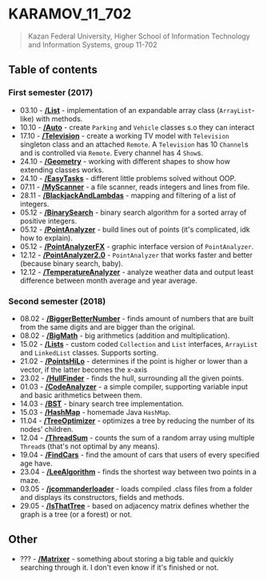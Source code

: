 # KARAMOV_11_702

> Kazan Federal University, Higher School of Information Technology and 
> Information Systems, group 11-702

## Table of contents

### First semester (2017)

* 03.10 - [__/List__](List/src/ru/karamoff) - implementation of an expandable
  array class (`ArrayList`-like) with methods.
* 10.10 - [__/Auto__](Auto/src/ru/karamoff) - create `Parking` and `Vehicle`
  classes s.o they can interact
* 17.10 - [__/Television__](Television/src/ru/karamoff) - create a working TV
  model with `Television` singleton class and an attached `Remote`. A
  `Television` has 10 `Channel`s and is controlled via `Remote`. Every channel
  has 4 `Show`s.
* 24.10 - [__/Geometry__](Geometry/src/ru/karamoff) - working with different
  shapes to show how extending classes works.
* 24.10 - [__/EasyTasks__](EasyTasks/src/ru/karamoff) - different little
  problems solved without OOP.
* 07.11 - [__/MyScanner__](MyScanner/src/ru/karamoff) - a file scanner, reads
  integers and lines from file.
* 28.11 - [__/BlackjackAndLambdas__](BlackjackAndLambdas/src/ru/karamoff) -
  mapping and filtering of a list of integers.
* 05.12 - [__/BinarySearch__](BinarySearch/src/ru/karamoff) - binary search
  algorithm for a sorted array of positive integers.
* 05.12 - [__/PointAnalyzer__](PointAnalyzer/src/ru/karamoff) - build lines out
  of points (it's complicated, idk how to explain).
* 05.12 - [__/PointAnalyzerFX__](PointAnalyzerFX/src/ru/karamoff) - graphic
  interface version of `PointAnalyzer`.
* 12.12 - [__/PointAnalyzer2.0__](PointAnalyzer2.0/src/ru/karamoff) -
  `PointAnalyzer` that works faster and better (because binary search, baby).
* 12.12 - [__/TemperatureAnalyzer__](TemperatureAnalyzer/src/ru/karamoff) -
  analyze weather data and output least difference between month average and
  year average.

### Second semester (2018)

* 08.02 - [__/BiggerBetterNumber__](BiggerBetterNumber/src/ru/karamoff) - finds
  amount of numbers that are built from the same digits and are bigger than the
  original.
* 08.02 - [__/BigMath__](BigMath/src/ru/karamoff) - big arithmetics (addition
  and multiplication).
* 15.02 - [__/Lists__](Lists/src/ru/karamoff) - custom coded `Collection` and
  `List` interfaces, `ArrayList` and `LinkedList` classes. Supports sorting.
* 21.02 - [__/PointsHiLo__](PointsHiLo/src/ru/karamoff) - determines if the
  point is higher or lower than a vector, if the latter becomes the x-axis
* 23.02 - [__/HullFinder__](HullFinder/src/ru/karamoff) - finds the hull,
  surrounding all the given points.
* 01.03 - [__/CodeAnalyzer__](CodeAnalyzer/src/ru/karamoff) - a simple compiler,
  supporting variable input and basic arithmetics between them.
* 14.03 - [__/BST__](BST/src/ru/karamoff) - binary search tree implementation.
* 15.03 - [__/HashMap__](HashMap/src/ru/karamoff) - homemade Java `HashMap`.
* 11.04 - [__/TreeOptimizer__](TreeOptimizer/src/ru/karamoff) - optimizes a tree
  by reducing the number of its nodes' children.
* 12.04 - [__/ThreadSum__](ThreadSum/src/ru/karamoff) - counts the sum of a
  random array using multiple `Thread`s (that's not optimal by any means).
* 19.04 - [__/FindCars__](FindCars/src/ru/karamoff) - find the amount of cars
  that users of every specified age have.
* 23.04 - [__/LeeAlgorithm__](LeeAlgorithm/src/ru/karamoff) - finds the shortest
  way between two points in a maze.
* 03.05 - [__/jcommanderloader__](jcommanderloader/) - loads compiled .class
  files from a folder and displays its constructors, fields and methods.
* 29.05 - [__/IsThatTree__](IsThatTree/src/ru/karamoff) - based on adjacency
  matrix defines whether the graph is a tree (or a forest) or not.

## Other

* ??? - [__/Matrixer__](Matrixer/src/ru/karamoff) - something about storing a
  big table and quickly searching through it. I don't even know if it's finished
  or not.

